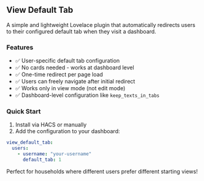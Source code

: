 ## View Default Tab

A simple and lightweight Lovelace plugin that automatically redirects users to their configured default tab when they visit a dashboard.

### Features

- ✅ User-specific default tab configuration
- ✅ No cards needed - works at dashboard level  
- ✅ One-time redirect per page load
- ✅ Users can freely navigate after initial redirect
- ✅ Works only in view mode (not edit mode)
- ✅ Dashboard-level configuration like `keep_texts_in_tabs`

### Quick Start

1. Install via HACS or manually
2. Add the configuration to your dashboard:

```yaml
view_default_tab:
  users:
    - username: "your-username"
      default_tab: 1
```

Perfect for households where different users prefer different starting views!